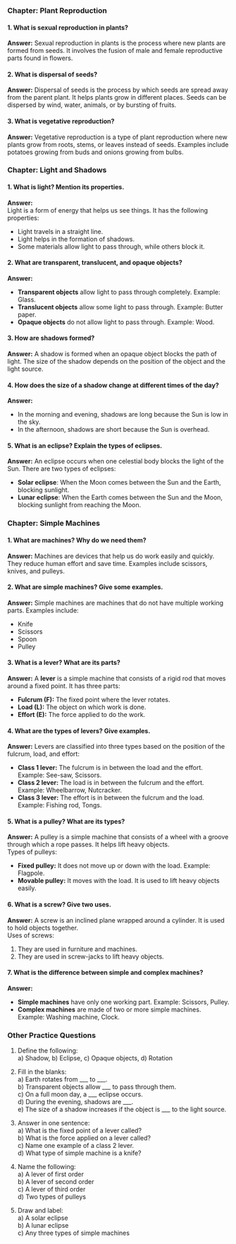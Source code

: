 ### **Chapter: Plant Reproduction**  

#### **1. What is sexual reproduction in plants?**  
**Answer:** Sexual reproduction in plants is the process where new plants are formed from seeds. It involves the fusion of male and female reproductive parts found in flowers.  

#### **2. What is dispersal of seeds?**  
**Answer:** Dispersal of seeds is the process by which seeds are spread away from the parent plant. It helps plants grow in different places. Seeds can be dispersed by wind, water, animals, or by bursting of fruits.  

#### **3. What is vegetative reproduction?**  
**Answer:** Vegetative reproduction is a type of plant reproduction where new plants grow from roots, stems, or leaves instead of seeds. Examples include potatoes growing from buds and onions growing from bulbs.  
 
### **Chapter: Light and Shadows**  

#### **1. What is light? Mention its properties.**  
**Answer:**  
Light is a form of energy that helps us see things. It has the following properties:  
- Light travels in a straight line.  
- Light helps in the formation of shadows.  
- Some materials allow light to pass through, while others block it.  

#### **2. What are transparent, translucent, and opaque objects?**  
**Answer:**  
- **Transparent objects** allow light to pass through completely. Example: Glass.  
- **Translucent objects** allow some light to pass through. Example: Butter paper.  
- **Opaque objects** do not allow light to pass through. Example: Wood.  

#### **3. How are shadows formed?**  
**Answer:** A shadow is formed when an opaque object blocks the path of light. The size of the shadow depends on the position of the object and the light source.  

#### **4. How does the size of a shadow change at different times of the day?**  
**Answer:**  
- In the morning and evening, shadows are long because the Sun is low in the sky.  
- In the afternoon, shadows are short because the Sun is overhead.  

#### **5. What is an eclipse? Explain the types of eclipses.**  
**Answer:** An eclipse occurs when one celestial body blocks the light of the Sun. There are two types of eclipses:  
- **Solar eclipse**: When the Moon comes between the Sun and the Earth, blocking sunlight.  
- **Lunar eclipse**: When the Earth comes between the Sun and the Moon, blocking sunlight from reaching the Moon.  
 
### **Chapter: Simple Machines**  

#### **1. What are machines? Why do we need them?**  
**Answer:** Machines are devices that help us do work easily and quickly. They reduce human effort and save time. Examples include scissors, knives, and pulleys.  

#### **2. What are simple machines? Give some examples.**  
**Answer:** Simple machines are machines that do not have multiple working parts. Examples include:  
- Knife  
- Scissors  
- Spoon  
- Pulley  

#### **3. What is a lever? What are its parts?**  
**Answer:** A **lever** is a simple machine that consists of a rigid rod that moves around a fixed point. It has three parts:  
- **Fulcrum (F):** The fixed point where the lever rotates.  
- **Load (L):** The object on which work is done.  
- **Effort (E):** The force applied to do the work.  

#### **4. What are the types of levers? Give examples.**  
**Answer:** Levers are classified into three types based on the position of the fulcrum, load, and effort:  
- **Class 1 lever:** The fulcrum is in between the load and the effort. Example: See-saw, Scissors.  
- **Class 2 lever:** The load is in between the fulcrum and the effort. Example: Wheelbarrow, Nutcracker.  
- **Class 3 lever:** The effort is in between the fulcrum and the load. Example: Fishing rod, Tongs.  

#### **5. What is a pulley? What are its types?**  
**Answer:** A pulley is a simple machine that consists of a wheel with a groove through which a rope passes. It helps lift heavy objects.  
Types of pulleys:  
- **Fixed pulley:** It does not move up or down with the load. Example: Flagpole.  
- **Movable pulley:** It moves with the load. It is used to lift heavy objects easily.  

#### **6. What is a screw? Give two uses.**  
**Answer:** A screw is an inclined plane wrapped around a cylinder. It is used to hold objects together.  
Uses of screws:  
1. They are used in furniture and machines.  
2. They are used in screw-jacks to lift heavy objects.  

#### **7. What is the difference between simple and complex machines?**  
**Answer:**  
- **Simple machines** have only one working part. Example: Scissors, Pulley.  
- **Complex machines** are made of two or more simple machines. Example: Washing machine, Clock.  
 
### **Other Practice Questions**  

1. Define the following:  
   a) Shadow,   b) Eclipse,   c) Opaque objects,   d) Rotation  

2. Fill in the blanks:  
   a) Earth rotates from ___ to ___.  
   b) Transparent objects allow ___ to pass through them.  
   c) On a full moon day, a ___ eclipse occurs.  
   d) During the evening, shadows are ___.  
   e) The size of a shadow increases if the object is ___ to the light source.  

3. Answer in one sentence:  
   a) What is the fixed point of a lever called?  
   b) What is the force applied on a lever called?  
   c) Name one example of a class 2 lever.  
   d) What type of simple machine is a knife?  

4. Name the following:  
   a) A lever of first order  
   b) A lever of second order  
   c) A lever of third order  
   d) Two types of pulleys  

5. Draw and label:  
   a) A solar eclipse  
   b) A lunar eclipse  
   c) Any three types of simple machines  
